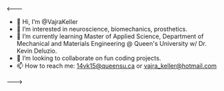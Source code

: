 <---
- 👋 Hi, I’m @VajraKeller
- 👀 I’m interested in neuroscience, biomechanics, prosthetics.
- 🌱 I’m currently learning Master of Applied Science, Department of Mechanical and Materials Engineering @ Queen's University w/ Dr. Kevin Deluzio.
- 💞️ I’m looking to collaborate on fun coding projects.
- 📫 How to reach me: 14vk15@queensu.ca or vajra_keller@hotmail.com

--->


